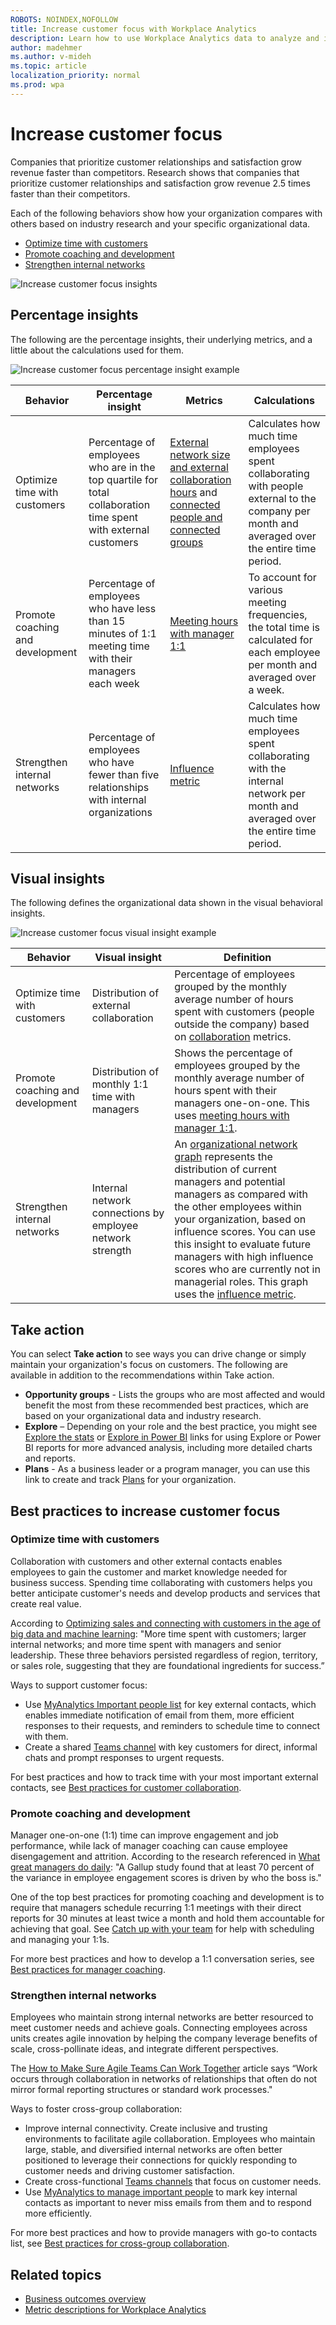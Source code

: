 ```yaml
---
ROBOTS: NOINDEX,NOFOLLOW
title: Increase customer focus with Workplace Analytics
description: Learn how to use Workplace Analytics data to analyze and increase customer focus
author: madehmer
ms.author: v-mideh
ms.topic: article
localization_priority: normal 
ms.prod: wpa
---
```


# Increase customer focus

Companies that prioritize customer relationships and satisfaction grow revenue faster than competitors. Research shows that companies that prioritize customer relationships and satisfaction grow revenue 2.5 times faster than their competitors.

Each of the following behaviors show how your organization compares with others based on industry research and your specific organizational data.

* [Optimize time with customers](#optimize-time-with-customers)
* [Promote coaching and development](#promote-coaching-and-development)
* [Strengthen internal networks](#strengthen-internal-networks)

![Increase customer focus insights](../images/wpa/use/customer-focus.png)

## Percentage insights

The following are the percentage insights, their underlying metrics, and a little about the calculations used for them.

![Increase customer focus percentage insight example](../images/wpa/use/customer-focus-percent.png)

|Behavior |Percentage insight | Metrics |Calculations |
|---------|--------|--------------------|----------------------|
|Optimize time with customers  |Percentage of employees who are in the top quartile for total collaboration time spent with external customers |[External network size and external collaboration hours](metric-definitions.md#person-metrics) and [connected people and connected groups](glossary.md) |Calculates how much time employees spent collaborating with people external to the company per month and averaged over the entire time period. |
|Promote coaching and development |Percentage of employees who have less than 15 minutes of 1:1 meeting time with their managers each week |[Meeting hours with manager 1:1](metric-definitions.md#meeting-hours-with-manager-1-1-define) |To account for various meeting frequencies, the total time is calculated for each employee per month and averaged over a week. |
|Strengthen internal networks |Percentage of employees who have fewer than five relationships with internal organizations |[Influence metric](metric-definitions.md#organizational-network-analysis-ona-metrics) |Calculates how much time employees spent collaborating with the internal network per month and averaged over the entire time period. |

## Visual insights

The following defines the organizational data shown in the visual behavioral insights.

![Increase customer focus visual insight example](../images/wpa/use/customer-focus-visual.png)

|Behavior |Visual insight |Definition |
|---------|--------|----------------------|
|Optimize time with customers |Distribution of external collaboration |Percentage of employees grouped by the monthly average number of hours spent with customers (people outside the company) based on [collaboration](metric-definitions.md#person-metrics) metrics. |
|Promote coaching and development |Distribution of monthly 1:1 time with managers |Shows the percentage of employees grouped by the monthly average number of hours spent with their managers one-on-one. This uses [meeting hours with manager 1:1](metric-definitions.md#meeting-hours-with-manager-1-1-define). |
|Strengthen internal networks |Internal network connections by employee network strength |An [organizational network graph](insight-ona-measures.md) represents the distribution of current managers and potential managers as compared with the other employees within your organization, based on influence scores. You can use this insight to evaluate future managers with high influence scores who are currently not in managerial roles. This graph uses the [influence metric](metric-definitions.md#organizational-network-analysis-ona-metrics). |

## Take action

You can select **Take action** to see ways you can drive change or simply maintain your organization's focus on customers. The following are available in addition to the recommendations within Take action.

* **Opportunity groups** - Lists the groups who are most affected and would benefit the most from these recommended best practices, which are based on your organizational data and industry research.
* **Explore**  – Depending on your role and the best practice, you might see [Explore the stats](explore-intro.md) or [Explore in Power BI](../tutorials/power-bi-intro.md) links for using Explore or Power BI reports for more advanced analysis, including more detailed charts and reports.
* **Plans** - As a business leader or a program manager, you can use this link to create and track [Plans](../Tutorials/solutionsv2-intro.md) for your organization.

## Best practices to increase customer focus
 
### Optimize time with customers

Collaboration with customers and other external contacts enables employees to gain the customer and market knowledge needed for business success. Spending time collaborating with customers helps you better anticipate customer's needs and develop products and services that create real value.

According to [Optimizing sales and connecting with customers in the age of big data and machine learning](https://insights.office.com/sales-excellence/optimizing-sales-workplace-analytics/): "More time spent with customers; larger internal networks; and more time spent with managers and senior leadership. These three behaviors persisted regardless of region, territory, or sales role, suggesting that they are foundational ingredients for success.”

Ways to support customer focus:

* Use [MyAnalytics Important people list](../myanalytics/use/use-the-insights.md#add-important-people) for key external contacts, which enables immediate notification of email from them, more efficient responses to their requests, and reminders to schedule time to connect with them.
* Create a shared [Teams channel](https://docs.microsoft.com/microsoftteams/teams-channels-overview) with key customers for direct, informal chats and prompt responses to urgent requests.

For best practices and how to track time with your most important external contacts, see [Best practices for customer collaboration](../tutorials/gm-cust-collab.md).

### Promote coaching and development

Manager one-on-one (1:1) time can improve engagement and job performance, while lack of manager coaching can cause employee disengagement and attrition. According to the research referenced in [What great managers do daily](https://insights.office.com/productivity/what-great-managers-do-daily/): "A Gallup study found that at least 70 percent of the variance in employee engagement scores is driven by who the boss is."

One of the top best practices for promoting coaching and development is to require that managers schedule recurring 1:1 meetings with their direct reports for 30 minutes at least twice a month and hold them accountable for achieving that goal. See [Catch up with your team](../myanalytics/use/use-the-insights.md#catch-up-with-your-team) for help with scheduling and managing your 1:1s.

For more best practices and how to develop a 1:1 conversation series, see [Best practices for manager coaching](../tutorials/gm-coaching.md).

### Strengthen internal networks

Employees who maintain strong internal networks are better resourced to meet customer needs and achieve goals. Connecting employees across units creates agile innovation by helping the company leverage benefits of scale, cross-pollinate ideas, and integrate different perspectives.

The [How to Make Sure Agile Teams Can Work Together](https://insights.office.com/collaboration/how-to-make-sure-agile-teams-can-work-together/) article says “Work occurs through collaboration in networks of relationships that often do not mirror formal reporting structures or standard work processes."

Ways to foster cross-group collaboration:

* Improve internal connectivity. Create inclusive and trusting environments to facilitate agile collaboration. Employees who maintain large, stable, and diversified internal networks are often better positioned to leverage their connections for quickly responding to customer needs and driving customer satisfaction.
* Create cross-functional [Teams channels](https://docs.microsoft.com/microsoftteams/teams-channels-overview) that focus on customer needs.
* Use [MyAnalytics to manage important people](../myanalytics/use/network.md) to mark key internal contacts as important to never miss emails from them and to respond more efficiently.

For more best practices and how to provide managers with go-to contacts list, see [Best practices for cross-group collaboration](../tutorials/gm-cgcollaboration.md).

## Related topics

* [Business outcomes overview](insights.md)
* [Metric descriptions for Workplace Analytics](metric-definitions.md)

